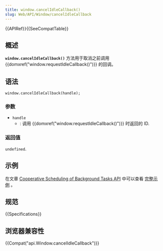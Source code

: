 ```yaml
---
title: window.cancelIdleCallback()
slug: Web/API/Window/cancelIdleCallback
---
```

{{APIRef}}{{SeeCompatTable}}

## 概述

**`window.cancelIdleCallback()`** 方法用于取消之前调用{{domxref("window.requestIdleCallback()")}} 的回调。

## 语法

```plain
window.cancelIdleCallback(handle);
```

### 参数

- `handle`
  - : 调用 {{domxref("window.requestIdleCallback()")}} 时返回的 ID.

### 返回值

`undefined`.

## 示例

在文章 [Cooperative Scheduling of Background Tasks API](/en-US/docs/Web/API/Background_Tasks_API) 中可以查看 [完整示例](/en-US/docs/Web/API/Background_Tasks_API#Example) 。

## 规范

{{Specifications}}

## 浏览器兼容性

{{Compat("api.Window.cancelIdleCallback")}}
